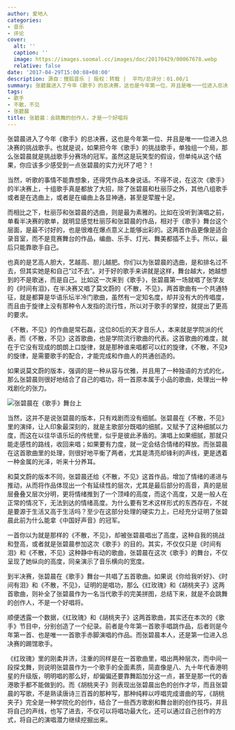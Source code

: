 ```yaml
---
author: 爱地人
categories:
- 音乐
- 评论
cover:
  alt: ''
  caption: ''
  image: https://images.soomal.cc/images/doc/20170429/00067678.webp
  relative: false
date: '2017-04-29T15:00:08+08:00'
description: 源自：搜狐音乐 | 版权：转载 |  平均/总评分：01.00/1
summary: 张碧晨进入了今年《歌手》的总决赛，这也是今年第一位、并且是唯一一位进入总决赛的挑战歌手。也就是说，如果把今年《歌手》的挑战歌手，单独组一个局，那么张碧晨就是挑战歌手分赛场的冠军。虽然这是玩笑型的假设，但单纯从这个结果，你应该多少感受到一点张碧晨的实力光环了吧？！
tags:
- 歌手
- 不散，不见
- 张碧晨
title: 张碧晨：会跳舞的创作人，才是一个好唱将
---
```


张碧晨进入了今年《歌手》的总决赛，这也是今年第一位、并且是唯一一位进入总决赛的挑战歌手。也就是说，如果把今年《歌手》的挑战歌手，单独组一个局，那么张碧晨就是挑战歌手分赛场的冠军。虽然这是玩笑型的假设，但单纯从这个结果，你应该多少感受到一点张碧晨的实力光环了吧？！

当然，听歌的事情不能靠想象，还得凭作品本身说话。不得不说，在这次《歌手》的半决赛上，十组歌手真是都放了大招，除了张碧晨和杜丽莎之外，其他八组歌手或者是在选曲上，或者是在编曲上各显神通，甚至是荤腥十足。

而相比之下，杜丽莎和张碧晨的选曲，则是最为素雅的。比如在没听到演唱之前，单看半决赛的歌单，就明显感觉杜丽莎和张碧晨的作品，相对于《歌手》舞台这个层面，是最不讨好的，也是很难在爆点意义上能够出彩的。这两首作品更像是适合录音室，而不是竞赛舞台的作品，编曲、乐手、灯光、舞美都插不上手。所以，最后只能靠歌手自己。

也真的是艺高人胆大，艺越高、胆儿越肥。你们以为张碧晨的选曲，是和排名过不去，但其实她是和自己“过不去”。对于好的歌手来讲就是这样，舞台越大，她越想到的不是歌迷，而是自己。比如这一次来到《歌手》，张碧晨第一场就唱了张学友的《时间有泪》，在半决赛又唱了莫文蔚的《不散，不见》，两首歌曲有一个共通特征，就是都算是华语乐坛半冷门歌曲，虽然有一定知名度，却并没有大的传唱度，而且由于旋律上没有那种令人发指的流行性，所以对于歌手的掌控，就提出了更高的要求。

《不散，不见》的作曲是常石磊，这位80后的天才音乐人，本来就是学院派的代表，而《不散，不见》这首歌曲，也是学院流行歌曲的代表。这首歌曲的难度，就在于它没有现成的朗朗上口旋律，就是那种谁来唱都可以红的旋律，《不散，不见》的旋律，是需要歌手的配合，才能完成和作曲人的共通创造的。

如果说莫文蔚的版本，强调的是一种从容与优雅，并且用了一种独语的方式的化，那么张碧晨则很好地结合了自己的唱功，将一首原本属于小品的歌曲，处理出一种戏剧化的张力。

![张碧晨在《歌手》舞台上](https://images.soomal.cc/images/doc/20170429/00067679.webp)





当然，这并不是说张碧晨的版本，只有戏剧而没有细腻。张碧晨在《不散，不见》里的演绎，让人印象最深刻的，就是主歌部分既唱的细腻，又赋予了这种细腻以力度，而这在以往华语乐坛的传统里，似乎是彼此矛盾的。演唱上如果细腻，那就只能走感性的路线，收回来唱；如果要有力度，就一定会结合情绪的释放。而张碧晨在这首歌曲里的处理，则很好地平衡了两者，尤其是清亮却锋利的声线，更是透着一种金属的光泽，听来十分养耳。

和莫文蔚的版本不同，张碧晨还给《不散，不见》这首作品，增加了情绪的递进与推动，从而将作品体现出一个有延续性的层次，尤其是最后部分的高音，真的是层层叠叠又层次分明，更将情绪推到了一个顶峰的高度，而这个高度，又是一般人在正常的情况下，无法到达的情绪高度。为什么要有艺术这样形式的东西存在，不就是要源于生活又高于生活吗？至少在这部分处理的硬实力上，已经充分证明了张碧晨此前为什么能拿《中国好声音》的冠军。

一首你以为就是那样的《不散，不见》，却被张碧晨唱出了高度，这种自我的挑战和登高，或者就是张碧晨参加这次《歌手》的目的。其实，不仅仅只是《时间有泪》和《不散，不见》这种静中有动的歌曲，张碧晨在这次《歌手》的舞台，不仅呈现了她纵向的高度，同亲演示了音乐横向的宽度。

到半决赛，张碧晨在《歌手》舞台一共唱了五首歌曲。如果说《你给我听好》、《时间有泪》和《不散，不见》，证明的是唱功，那么《红玫瑰》和《胡桃夹子》这两首歌曲，则补全了张碧晨作为一名当代歌手的完美拼图，总结下来，就是不会跳舞的创作人，不是一个好唱将。

顺便透露一个数据，《红玫瑰》和《胡桃夹子》这两首歌曲，其实还在本次的《歌手》节目中，分别创造了一个纪录。前者是今年第一首歌手唱跳作品，后者则是今年第一首、也是唯一一首歌手赤脚演唱的作品。而张碧晨本人，还是第一位进入总决赛的踢馆歌手。

《红玫瑰》里的刚柔并济，注重的同样是在一首歌曲里，唱出两种层次，而中间一段探戈舞，则说明张碧晨作为一个歌手的全面素质，简直像是八、九十年代香港明星的升级版，明明唱的那么好，却偏偏还要靠舞蹈加分这一点，甚至是那一代的香港歌手都不能做到的。而《胡桃夹子》则表现出张碧晨出色的创作才华，而且张碧晨的写歌，不是熟读唐诗三百首的那种写，那种纯粹以哼唱完成谱曲的写，《胡桃夹子》完全是一种学院化的创作，结合了一些西方歌剧和舞台剧的创作技巧，并且将自己的声线，也写了进去，不仅可以将唱功最大化，还可以通过自己创作的方式，将自己的演唱潜力继续挖掘出来。
